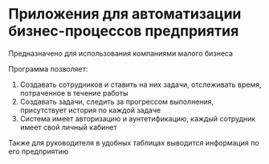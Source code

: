 # Приложения для автоматизации бизнес-процессов предприятия

Предназначено для использования компаниями малого бизнеса

Программа позволяет:
 1. Создавать сотрудников и ставить на них задачи, отслеживать время, потраченное в течение работы
 2. Создавать задачи, следить за прогрессом выполнения, присутствует история по каждой задаче
 3. Система имеет авторизацию и аунтетификацию, каждый сотрудник имеет свой личный кабинет

Также для руководителя в удобных таблицах выводится информация по его предприятию
